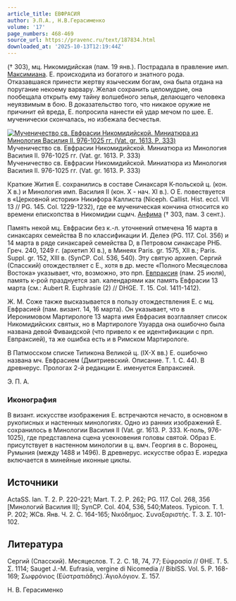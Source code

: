 ```yaml
---
article_title: ЕВФРАСИЯ
author: Э.П.А., Н.В.Герасименко
volume: '17'
page_numbers: 468-469
source_url: https://pravenc.ru/text/187834.html
downloaded_at: '2025-10-13T12:19:44Z'
---
```


(† 303), мц. Никомидийская (пам. 19 янв.). Пострадала в правление имп. [Максимиана](https://pravenc.ru/text/Максимиан.html). Е. происходила из богатого и знатного рода. Отказавшаяся принести жертву языческим богам, она была отдана на поругание некоему варвару. Желая сохранить целомудрие, она пообещала открыть ему тайну волшебного зелья, делающего человека неуязвимым в бою. В доказательство того, что никакое оружие не причинит ей вреда, Е. попросила нанести ей удар мечом по шее. Е. мученически скончалась, но избежала бесчестья.

[![Мученичество св. Евфрасии Никомидийской. Миниатюра из Минология Василия II. 976-1025 гг. (Vat. gr. 1613. P. 333)](https://pravenc.ru/data/726/492/1234/i200.jpg "Кликните для увеличения картинки")](https://pravenc.ru/data/726/492/1234/i400.jpg)Мученичество св. Евфрасии Никомидийской. Миниатюра из Минология Василия II. 976-1025 гг. (Vat. gr. 1613. P. 333)  
Мученичество св. Евфрасии Никомидийской. Миниатюра из Минология Василия II. 976-1025 гг. (Vat. gr. 1613. P. 333)

Краткие Жития Е. сохранились в составе Синаксаря К-польской ц. (кон. Х в.) и Минология имп. Василия II (кон. Х - нач. XI в.). О Е. повествуется в «Церковной истории» Никифора Каллиста (Niceph. Callist. Hist. eccl. VII 13 // PG. 145. Col. 1229-1232), где ее мученическая кончина относится ко времени епископства в Никомидии сщмч. [Анфима](https://pravenc.ru/text/Анфима.html) († 303, пам. 3 сент.).

Память некой мц. Евфрасии без к.-л. уточнений отмечена 16 марта в синаксарях семейства В по классификации И. Делеэ (PG. 117. Col. 356) и 14 марта в ряде синаксарей семейства D, в Петровом синаксаре РНБ. Греч. 240, 1249 г. (архетип XI в.), в Минеях Paris. gr. 1575, XII в.; Paris. Suppl. gr. 152, XIII в. (SynCP. Col. 536, 540). Эту святую архиеп. Сергий (Спасский) отождествляет с Е., хотя в др. месте «Полного Месяцеслова Востока» указывает, что, возможно, это прп. [Евпраксия](https://pravenc.ru/text/Евпраксия.html) (пам. 25 июля), память к-рой празднуется зап. календарями как память Евфрасии 13 марта (см.: Aubert R. Euphrasie (2) // DHGE. T. 15. Col. 1411-1412).

Ж. М. Соже также высказывается в пользу отождествления Е. с мц. Евфрасией (пам. визант. 14, 16 марта). Он указывает, что в Иеронимовом Мартирологе 13 марта имя Евфрасия возглавляет список Никомидийских святых, но в Мартирологе Узуарда она ошибочно была названа девой Фиваидской (что привело к ее идентификации с прп. Евпраксией), та же ошибка есть и в Римском Мартирологе.

В Патмосском списке Типикона Великой ц. (IX-X вв.) Е. ошибочно названа мч. Евфрасием (Дмитриевский. Описание. Т. 1. С. 44). В древнерус. Прологах 2-й редакции Е. именуется Евпраксией.

Э. П.   А. 

### Иконография

В визант. искусстве изображения Е. встречаются нечасто, в основном в рукописных и настенных минологиях. Одно из ранних изображений Е. сохранилось в Минологии Василия II (Vat. gr. 1613. Р. 333. К-поль, 976-1025), где представлена сцена усекновения головы святой. Образ Е. присутствует в настенном минологии в ц. вмч. Георгия в с. Воронец, Румыния (между 1488 и 1496). В древнерус. искусстве образ Е. изредка включается в минейные иконные циклы.

## Источники

ActaSS. Ian. T. 2. P. 220-221; Mart. T. 2. P. 262; PG. 117. Col. 268, 356 [Минологий Василия II]; SynCP. Col. 404, 536, 540;Mateos. Typicon. Т. 1. P. 202; ЖСв. Янв. Ч. 2. С. 164-165; Νικόδημος. Συναξαριστής. Τ. 3. Σ. 101-102.

## Литература

Сергий (Спасский). Месяцеслов. Т. 2. С. 18, 74, 77; Εὐφρασία // ΘΗΕ. Τ. 5. Σ. 1114; Sauget J.-M. Eufrasia, vergine di Nicomedia // BiblSS. Vol. 5. P. 168-169; Σωφρόνιος (Εὐστρατιάδης).῾Αγιολόγιον. Σ. 157.

Н. В. Герасименко
